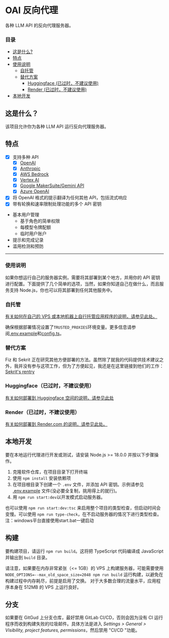 # OAI 反向代理
各种 LLM API 的反向代理服务器。

### 目录
- [这是什么?](#这是什么)
- [特点](#特点)
- [使用说明](#使用说明)
  - [自托管](#自托管)
  - [替代方案](#替代方案)
    - [Huggingface (已过时，不建议使用)](#Huggingface已过时不建议使用)
    - [Render (已过时，不建议使用)](#render已过时不建议使用)
- [本地开发](#本地开发)

## 这是什么？
该项目允许你为各种 LLM API 运行反向代理服务器。

## 特点
- [x] 支持多种 API
  - [x] [OpenAI](https://openai.com/)
  - [x] [Anthropic](https://www.anthropic.com/)
  - [x] [AWS Bedrock](https://aws.amazon.com/bedrock/)
  - [x] [Vertex AI](https://cloud.google.com/vertex-ai/)
  - [x] [Google MakerSuite/Gemini API](https://ai.google.dev/)
  - [x] [Azure OpenAI](https://azure.microsoft.com/en-us/products/ai-services/openai-service)
- [x] 将 OpenAI 格式的提示翻译为任何其他 API，包括流式响应
- [x] 带有轮换和速率限制处理功能的多个 API 密钥
- 基本用户管理
  - 基于角色的简单权限
  - 每模型令牌配额
  - 临时用户账户
- 提示和完成记录
- 滥用检测和预防

---

### 使用说明
如果你想运行自己的服务器实例，需要将其部署到某个地方，并用你的 API 密钥进行配置。下面提供了几个简单的选项，当然，如果你知道自己在做什么，而且服务支持 Node.js，你也可以将其部署到任何其他服务中。

### 自托管
[有关如何在自己的 VPS 或本地机器上自行托管应用程序的说明，请参见此处。](./docs/self-hosting.md)

确保根据部署情况设置了`TRUSTED_PROXIES`环境变量。更多信息请参阅[.env.example](./.env.example)和[config.ts](./src/config.ts)。

### 替代方案
Fiz 和 Sekrit 正在研究其他方便部署的方法。虽然除了就我的代码提供技术建议之外，我并没有参与这项工作，但为了方便起见，我还是在这里链接到他们的工作： [Sekrit's rentry](https://rentry.org/sekrit)  

### Huggingface（已过时，不建议使用）
[有关如何部署到 Huggingface 空间的说明，请参见此处](./docs/deploy-huggingface.md)

### Render（已过时，不建议使用）
[有关如何部署到 Render.com 的说明，请参见此处。](./docs/deploy-render.md)

## 本地开发
要在本地运行代理进行开发或测试，请安装 Node.js >= 18.0.0 并按以下步骤操作。

1. 克隆软件仓库，在项目目录下打开终端
2. 使用 `npm install` 安装依赖项
3. 在项目根目录下创建一个 `.env` 文件，并添加 API 密钥。示例请参见 [.env.example](./.env.example) 文件(没必要全复制，挑用得上的就行)。
4. 用 `npm run start:dev`以开发模式启动服务器。

也可以使用 `npm run start:dev:tsc` 来启用整个项目的类型检查，但启动时间会变慢。可以使用 `npm run type-check`，在不启动服务器的情况下进行类型检查。
注：windows平台直接使用start.bat一键启动

## 构建
要构建项目，请运行 `npm run build`。这将把 TypeScript 代码编译成 JavaScript 并输出到 `build` 目录。

请注意，如果要在内存非常紧张（<= 1GB）的 VPS 上构建服务器，可能需要使用 `NODE_OPTIONS=--max_old_space_size=2048 npm run build` 运行构建，以避免在构建过程中内存耗尽，前提是启用了交换。 对于大多数合理的流量水平，应用程序本身在 512MB 的 VPS 上运行良好。

## 分支

如果要在 GitGud 上分支仓库，最好禁用 GitLab CI/CD，否则会因为没有 CI 运行程序而收到构建失败的垃圾邮件。具体方法是进入 *Settings > General > Visibility, project features, permissions*，然后禁用 "CI/CD "功能。

